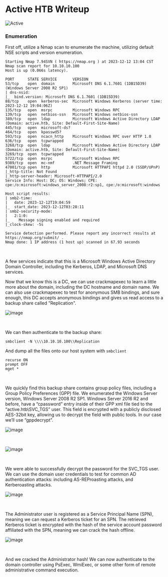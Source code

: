 # Active HTB Writeup

![Active](https://github.com/shellph1sh/shellph1sh.github.io/assets/55106700/7c2fbd6a-d6cd-4115-94bb-d4d95cc8f9dd)

### Enumeration
First off, utilize a Nmap scan to enumerate the machine, utilizing default NSE scripts and version enumeration.

```
Starting Nmap 7.94SVN ( https://nmap.org ) at 2023-12-12 13:04 CST
Nmap scan report for 10.10.10.100
Host is up (0.066s latency).

PORT      STATE SERVICE       VERSION
53/tcp    open  domain        Microsoft DNS 6.1.7601 (1DB15D39) (Windows Server 2008 R2 SP1)
| dns-nsid: 
|_  bind.version: Microsoft DNS 6.1.7601 (1DB15D39)
88/tcp    open  kerberos-sec  Microsoft Windows Kerberos (server time: 2023-12-12 19:04:06Z)
135/tcp   open  msrpc         Microsoft Windows RPC
139/tcp   open  netbios-ssn   Microsoft Windows netbios-ssn
389/tcp   open  ldap          Microsoft Windows Active Directory LDAP (Domain: active.htb, Site: Default-First-Site-Name)
445/tcp   open  microsoft-ds?
464/tcp   open  kpasswd5?
593/tcp   open  ncacn_http    Microsoft Windows RPC over HTTP 1.0
636/tcp   open  tcpwrapped
3268/tcp  open  ldap          Microsoft Windows Active Directory LDAP (Domain: active.htb, Site: Default-First-Site-Name)
3269/tcp  open  tcpwrapped
5722/tcp  open  msrpc         Microsoft Windows RPC
9389/tcp  open  mc-nmf        .NET Message Framing
47001/tcp open  http          Microsoft HTTPAPI httpd 2.0 (SSDP/UPnP)
|_http-title: Not Found
|_http-server-header: Microsoft-HTTPAPI/2.0
Service Info: Host: DC; OS: Windows; CPE: cpe:/o:microsoft:windows_server_2008:r2:sp1, cpe:/o:microsoft:windows

Host script results:
| smb2-time: 
|   date: 2023-12-12T19:04:59
|_  start_date: 2023-12-12T03:28:11
| smb2-security-mode: 
|   2:1:0: 
|_    Message signing enabled and required
|_clock-skew: -5s

Service detection performed. Please report any incorrect results at https://nmap.org/submit/ .
Nmap done: 1 IP address (1 host up) scanned in 67.93 seconds
```
<br />

A few services indicate that this is a Microsoft Windows Active Directory Domain Controller, including the Kerberos, LDAP, and Microsoft DNS services.

Now that we know this is a DC, we can use crackmapexec to learn a little more about the domain, including the DC hostname and domain name. We can also use crackmapexec to test for anonymous SMB bindings, and sure enough, this DC accepts anonymous bindings and gives us read access to a backup share called "Replication".

![image](https://github.com/shellph1sh/shellph1sh.github.io/assets/55106700/189492e3-921c-49be-8bcc-3a9285a54cdf)

<br />

We can then authenticate to the backup share:


```
smbclient -N \\\\10.10.10.100\\Replication
```

And dump all the files onto our host system with `smbclient`

```
recurse ON
prompt OFF
mget *
```

<br />

We quickly find this backup share contains group policy files, including a Group Policy Preferences (GPP) file. We enumerated the Windows Server version, Windows Server 2008 R2 SP1. Windows Server 2016 R2 and before, have a “cpassword” entry inside of their GPP xml file tied to the “active.htb\SVC_TGS” user. This field is encrypted with a publicly disclosed AES-32bit key, allowing us to decrypt the field with public tools. In our case we’ll use “gppdecrypt”.

![image](https://github.com/shellph1sh/shellph1sh.github.io/assets/55106700/bef1cf04-b7a7-4113-b6f7-e83242539d0c)

<br />

![image](https://github.com/shellph1sh/shellph1sh.github.io/assets/55106700/7e9b7786-be26-4c59-912b-868932f6acd8)

<br />

We were able to successfully decrypt the password for the SVC_TGS user. We can use the domain user credentials to test for common AD authentication attacks: including AS-REProasting attacks, and Kerberoasting attacks.

![image](https://github.com/shellph1sh/shellph1sh.github.io/assets/55106700/f4f750d8-cecb-455f-99ea-adeaceaeeead)

<br />

The Administrator user is registered as a Service Principal Name (SPN), meaning we can request a Kerberos ticket for an SPN. The retrieved Kerberos ticket is encrypted with the hash of the service account password affiliated with the SPN, meaning we can crack the hash offline.

![image](https://github.com/shellph1sh/shellph1sh.github.io/assets/55106700/60ccaf04-5bee-4fce-b6d0-7bf275ccb741)

<br />

And we cracked the Administrator hash! We can now authenticate to the domain controller using PsExec, WmiExec, or some other form of remote administrative command execution.
